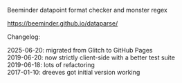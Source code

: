 Beeminder datapoint format checker and monster regex

https://beeminder.github.io/dataparse/

Changelog:

2025-06-20: migrated from Glitch to GitHub Pages  
2019-06-20: now strictly client-side with a better test suite  
2019-06-18: lots of refactoring  
2017-01-10: dreeves got initial version working  
